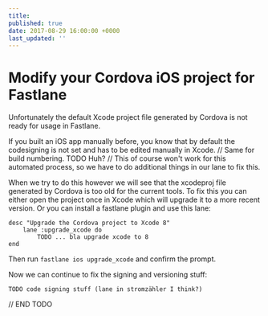 ```yaml
---
title: 
published: true
date: 2017-08-29 16:00:00 +0000
last_updated: ''
---
```

# Modify your Cordova iOS project for Fastlane

Unfortunately the default Xcode project file generated by Cordova is not ready for usage in Fastlane.

If you built an iOS app manually before, you know that by default the codesigning is not set and has to be edited manually in Xcode. // Same for build numbering. TODO Huh? // This of course won't work for this automated process, so we have to do additional things in our lane to fix this. 

When we try to do this however we will see that the xcodeproj file generated by Cordova is too old for the current tools. To fix this you can either open the project once in Xcode which will upgrade it to a more recent version. Or you can install a fastlane plugin and use this lane:

```
desc "Upgrade the Cordova project to Xcode 8"
	lane :upgrade_xcode do
        TODO ... bla upgrade xcode to 8
end
```

Then run `fastlane ios upgrade_xcode` and confirm the prompt.

Now we can continue to fix the signing and versioning stuff:

```
TODO code signing stuff (lane in stromzähler I think?)
```
// END TODO